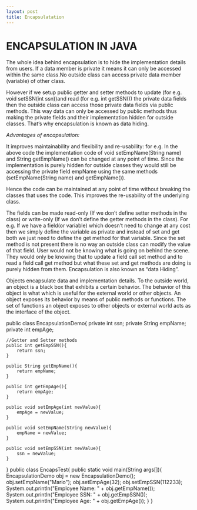 ```yaml
---
layout: post
title: Encapsulatation
---
```


# ENCAPSULATION IN JAVA

The whole idea behind encapsulation is to hide the implementation details from users. 
If a data member is private it means it can only be accessed within the same class.No outside class can access private data
member (variable) of other class.

However if we setup public getter and setter methods to update (for e.g. void setSSN(int ssn))and read (for e.g.  int getSSN()) the private data fields then the outside class can access those private data fields via public methods. This way data can only be accessed by public methods thus making the private fields and their implementation hidden for outside classes. That’s why encapsulation is known as data hiding.

*Advantages of encapsulation:*

It improves maintainability and flexibility and re-usability: for e.g. In the above code the implementation code of void setEmpName(String name) and String getEmpName() can be changed at any point of time. Since the implementation is purely hidden for outside classes they would still be accessing the private field empName using the same methods (setEmpName(String name) and getEmpName()). 

Hence the code can be maintained at any point of time without breaking the classes that uses the code. This improves the re-usability of the underlying class.

The fields can be made read-only (If we don’t define setter methods in the class) or write-only (If we don’t define the getter methods in the class). For e.g. If we have a field(or variable) which doesn’t need to change at any cost then we simply define the variable as private and instead of set and get both we just need to define the get method for that variable. Since the set method is not present there is no way an outside class can modify the value of that field.
User would not be knowing what is going on behind the scene. They would only be knowing that to update a field call set method and to read a field call get method but what these set and get methods are doing is purely hidden from them.
Encapsulation is also known as “data Hiding”.

Objects encapsulate data and implementation details. To the outside world, an object is a black box that exhibits a certain behavior.
The behavior of this object is what which is useful for the external world or other objects.
An object exposes its behavior by means of public methods or functions.
The set of functions an object exposes to other objects or external world acts as the interface of the object.

public class EncapsulationDemo{
    private int ssn;
    private String empName;
    private int empAge;

    //Getter and Setter methods
    public int getEmpSSN(){
        return ssn;
    }

    public String getEmpName(){
        return empName;
    }

    public int getEmpAge(){
        return empAge;
    }

    public void setEmpAge(int newValue){
        empAge = newValue;
    }

    public void setEmpName(String newValue){
        empName = newValue;
    }

    public void setEmpSSN(int newValue){
        ssn = newValue;
    }
}
public class EncapsTest{
    public static void main(String args[]){
         EncapsulationDemo obj = new EncapsulationDemo();
         obj.setEmpName("Mario");
         obj.setEmpAge(32);
         obj.setEmpSSN(112233);
         System.out.println("Employee Name: " + obj.getEmpName());
         System.out.println("Employee SSN: " + obj.getEmpSSN());
         System.out.println("Employee Age: " + obj.getEmpAge());
    } 
}


